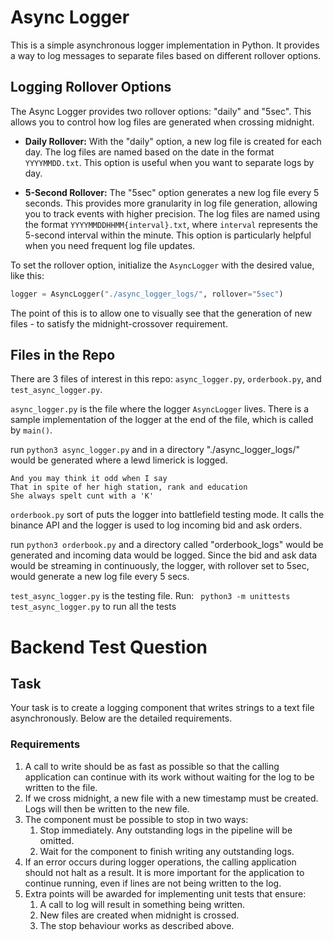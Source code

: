 # Async Logger

This is a simple asynchronous logger implementation in Python. It provides a way to log messages to separate files based on different rollover options.

## Logging Rollover Options

The Async Logger provides two rollover options: "daily" and "5sec". This allows you to control how log files are generated when crossing midnight.

- **Daily Rollover:** With the "daily" option, a new log file is created for each day. The log files are named based on the date in the format `YYYYMMDD.txt`. This option is useful when you want to separate logs by day.

- **5-Second Rollover:** The "5sec" option generates a new log file every 5 seconds. This provides more granularity in log file generation, allowing you to track events with higher precision. The log files are named using the format `YYYYMMDDHHMM{interval}.txt`, where `interval` represents the 5-second interval within the minute. This option is particularly helpful when you need frequent log file updates.

To set the rollover option, initialize the `AsyncLogger` with the desired value, like this:

```python
logger = AsyncLogger("./async_logger_logs/", rollover="5sec")
```

The point of this is to allow one to visually see that the generation of new files - to satisfy the midnight-crossover requirement.

## Files in the Repo

There are 3 files of interest in this repo: `async_logger.py`, `orderbook.py`, and `test_async_logger.py`.

`async_logger.py` is the file where the logger `AsyncLogger` lives. There is a sample implementation of the logger at the end of the file, which is called by `main()`.

run `python3 async_logger.py` and in a directory "./async_logger_logs/" would be generated where a lewd limerick is logged.

```There was a countess of Bray
And you may think it odd when I say
That in spite of her high station, rank and education
She always spelt cunt with a 'K'
```

`orderbook.py` sort of puts the logger into battlefield testing mode. It calls the binance API and the logger is used to log incoming bid and ask orders.

run `python3 orderbook.py` and a directory called "orderbook_logs" would be generated and incoming data would be logged. Since the bid and ask data would be streaming in continuously, the logger, with rollover set to 5sec, would generate a new log file every 5 secs.

`test_async_logger.py` is the testing file. Run:
` python3 -m unittests test_async_logger.py` to run all the tests

# Backend Test Question

## Task

Your task is to create a logging component that writes strings to a text file asynchronously. Below are the detailed requirements.

### Requirements

1. A call to write should be as fast as possible so that the calling application can continue with its work without waiting for the log to be written to the file.
2. If we cross midnight, a new file with a new timestamp must be created. Logs will then be written to the new file.
3. The component must be possible to stop in two ways:
   1. Stop immediately. Any outstanding logs in the pipeline will be omitted.
   2. Wait for the component to finish writing any outstanding logs.
4. If an error occurs during logger operations, the calling application should not halt as a result. It is more important for the application to continue running, even if lines are not being written to the log.
5. Extra points will be awarded for implementing unit tests that ensure:
   1. A call to log will result in something being written.
   2. New files are created when midnight is crossed.
   3. The stop behaviour works as described above.
